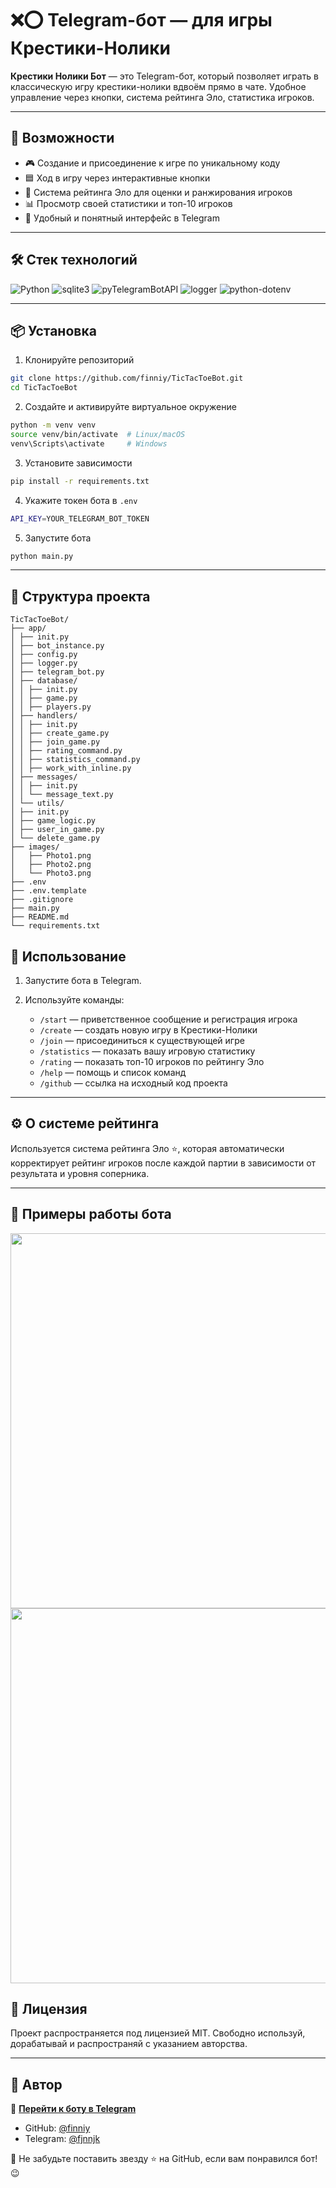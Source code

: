 # ❌⭕ Telegram-бот — для игры Крестики-Нолики

**Крестики Нолики Бот** — это Telegram-бот, который позволяет играть в классическую игру крестики-нолики вдвоём прямо в
чате. Удобное управление через кнопки, система рейтинга Эло, статистика игроков.

---

## 🚀 Возможности

- 🎮 Создание и присоединение к игре по уникальному коду
- 🟦 Ход в игру через интерактивные кнопки
- 🏅 Система рейтинга Эло для оценки и ранжирования игроков
- 📊 Просмотр своей статистики и топ-10 игроков
- 🤖 Удобный и понятный интерфейс в Telegram

---

## 🛠️ Стек технологий

![Python](https://img.shields.io/badge/-Python-05122A?style=flat&logo=python)
![sqlite3](https://img.shields.io/badge/-sqlite3-05122A?style=flat&logo=sqlite)
![pyTelegramBotAPI](https://img.shields.io/badge/pyTelegramBotAPI-05122A?style=flat&logo=telegram)
![logger](https://img.shields.io/badge/%E2%9A%A0-logger-05122A?style=flat&logo=logging)
![python-dotenv](https://img.shields.io/badge/%F0%9F%8C%BF-python--dotenv-05122A?style=flat)

---

## 📦 Установка

1. Клонируйте репозиторий

```bash
git clone https://github.com/finniy/TicTacToeBot.git
cd TicTacToeBot
```

2. Создайте и активируйте виртуальное окружение

```bash
python -m venv venv
source venv/bin/activate  # Linux/macOS
venv\Scripts\activate     # Windows
```

3. Установите зависимости

```bash
pip install -r requirements.txt
```

4. Укажите токен бота в `.env`

```bash
API_KEY=YOUR_TELEGRAM_BOT_TOKEN
```

5. Запустите бота

```bash
python main.py
```

---

## 📂 Структура проекта

``` 
TicTacToeBot/
├── app/
│ ├── init.py
│ ├── bot_instance.py
│ ├── config.py
│ ├── logger.py
│ ├── telegram_bot.py
│ ├── database/
│ │ ├── init.py
│ │ ├── game.py
│ │ ├── players.py
│ ├── handlers/
│ │ ├── init.py
│ │ ├── create_game.py
│ │ ├── join_game.py
│ │ ├── rating_command.py
│ │ ├── statistics_command.py
│ │ ├── work_with_inline.py
│ ├── messages/
│ │ ├── init.py
│ │ └── message_text.py
│ └── utils/
│ ├── init.py
│ ├── game_logic.py
│ ├── user_in_game.py
│ └── delete_game.py
├── images/
│   ├── Photo1.png
│   ├── Photo2.png
│   └── Photo3.png
├── .env
├── .env.template
├── .gitignore
├── main.py
├── README.md
└── requirements.txt
```

## 💬 Использование

1. Запустите бота в Telegram.
2. Используйте команды:

    - `/start` — приветственное сообщение и регистрация игрока
    - `/create` — создать новую игру в Крестики-Нолики
    - `/join` — присоединиться к существующей игре
    - `/statistics` — показать вашу игровую статистику
    - `/rating` — показать топ-10 игроков по рейтингу Эло
    - `/help` — помощь и список команд
    - `/github` — ссылка на исходный код проекта

---

## ⚙️ О системе рейтинга

Используется система рейтинга Эло ⭐, которая автоматически корректирует рейтинг игроков после каждой партии в
зависимости от результата и уровня соперника.

---

## 📸 Примеры работы бота

<img src="images/Photo1.png" width="600" style="display: block; margin: auto;">

<img src="images/Photo2.png" width="600" style="display: block; margin: auto;">


## 📄 Лицензия

Проект распространяется под лицензией MIT. Свободно используй, дорабатывай и распространяй с указанием авторства.

---

## 👤 Автор

🚀 **[Перейти к боту в Telegram](https://t.me/XOpy_bot)**

- GitHub: [@finniy](https://github.com/finniy)
- Telegram: [@fjnnjk](https://t.me/fjnnjk)

💌 Не забудьте поставить звезду ⭐ на GitHub, если вам понравился бот! 😉
